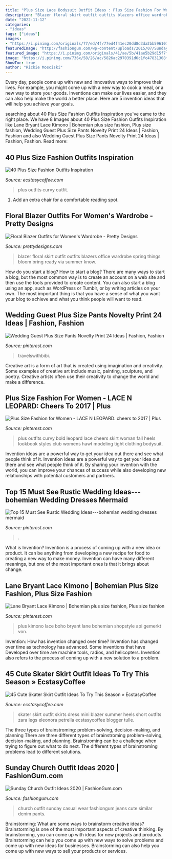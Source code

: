 ```yaml
---
title: "Plus Size Lace Bodysuit Outfit Ideas : Plus Size Fashion For Women"
description: "Blazer floral skirt outfit outfits blazers office wardrobe spring things bloom bring ready via summer know"
date: "2022-11-12"
categories:
- "ideas"
tags: ["ideas"]
images:
- "https://i.pinimg.com/originals/77/ed/4f/77ed4f41ec20dd8d3da2bb596107cbfd.jpg"
featuredImage: "http://fashiongum.com/wp-content/uploads/2015/07/Sunday-Church-Outfit-Ideas-13.jpg"
featured_image: "https://i.pinimg.com/originals/41/ae/5b/41ae5b29d15f7f45db9403cb1f781f2a.jpg"
image: "https://i.pinimg.com/736x/58/26/ac/5826ac2970391d6c1fc47831308fe73d--plus-fashion-fashion-for-women.jpg"
ShowToc: true
author: "Rickie Mosciski"
---
```



Every day, people come up with new and innovative ways to improve their lives. For example, you might come up with a new way to cook a meal, or a new way to store your goods. Inventions can make our lives easier, and they can also help make the world a better place. Here are 5 invention ideas that will help you achieve your goals.

	

		
searching about 40 Plus Size Fashion Outfits Inspiration you've came to the right place. We have 8 Images about 40 Plus Size Fashion Outfits Inspiration like Lane Bryant Lace Kimono | Bohemian plus size fashion, Plus size fashion, Wedding Guest Plus Size Pants Novelty Print 24 Ideas | Fashion, Fashion and also Wedding Guest Plus Size Pants Novelty Print 24 Ideas | Fashion, Fashion. Read more:
		
    
## 40 Plus Size Fashion Outfits Inspiration

<img loading=lazy src="https://www.ecstasycoffee.com/wp-content/uploads/2016/10/Curvy-Women-Fashion-Outfits-52-1.jpg" onerror="this.onerror=null;this.src='https://tse1.mm.bing.net/th?id=OIP.Wa1f_S9Y7NQpKfUh-Dnd2AHaLH&amp;pid=15.1';" alt="40 Plus Size Fashion Outfits Inspiration">

_Source: ecstasycoffee.com_

>plus outfits curvy outfit. 

	

1. Add an extra chair for a comfortable reading spot.

    
## Floral Blazer Outfits For Women&#039;s Wardrobe - Pretty Designs

<img loading=lazy src="http://www.prettydesigns.com/wp-content/uploads/2014/04/Floral-Blazer-Outfit-with-Skirt.jpg" onerror="this.onerror=null;this.src='https://tse2.mm.bing.net/th?id=OIP.GY-53NCCIDo3J7n9ihbB3QHaK3&amp;pid=15.1';" alt="Floral Blazer Outfits for Women&#039;s Wardrobe - Pretty Designs">

_Source: prettydesigns.com_

>blazer floral skirt outfit outfits blazers office wardrobe spring things bloom bring ready via summer know. 

	

How do you start a blog?
How to start a blog? There are many ways to start a blog, but the most common way is to create an account on a web site and then use the tools provided to create content. You can also start a blog using an app, such as WordPress or Tumblr, or by writing articles on your own. The most important thing is that you have a sense of what you want your blog to achieve and what you think people will want to read.

    
## Wedding Guest Plus Size Pants Novelty Print 24 Ideas | Fashion, Fashion

<img loading=lazy src="https://i.pinimg.com/originals/41/ae/5b/41ae5b29d15f7f45db9403cb1f781f2a.jpg" onerror="this.onerror=null;this.src='https://tse1.mm.bing.net/th?id=OIP.BXwmO_oogJLUHzbxevrobwAAAA&amp;pid=15.1';" alt="Wedding Guest Plus Size Pants Novelty Print 24 Ideas | Fashion, Fashion">

_Source: pinterest.com_

>travelswithbibi. 

	

Creative art is a form of art that is created using imagination and creativity. Some examples of creative art include music, painting, sculpture, and poetry. Creative artists often use their creativity to change the world and make a difference.

    
## Plus Size Fashion For Women - LACE N LEOPARD: Cheers To 2017 | Plus

<img loading=lazy src="https://i.pinimg.com/736x/58/26/ac/5826ac2970391d6c1fc47831308fe73d--plus-fashion-fashion-for-women.jpg" onerror="this.onerror=null;this.src='https://tse2.mm.bing.net/th?id=OIP.SIeO4npYB_E1ptCTxKllgQHaH9&amp;pid=15.1';" alt="Plus Size Fashion for Women - LACE N LEOPARD: cheers to 2017 | Plus">

_Source: pinterest.com_

>plus outfits curvy bold leopard lace cheers skirt woman fall heels lookbook styles club womens hawt modeling tight clothing bodysuit. 

	

Invention ideas are a powerful way to get your idea out there and see what people think of it.
Invention ideas are a powerful way to get your idea out there and see what people think of it. By sharing your invention with the world, you can improve your chances of success while also developing new relationships with potential customers and partners.

    
## Top 15 Must See Rustic Wedding Ideas---bohemian Wedding Dresses Mermaid

<img loading=lazy src="https://i.pinimg.com/originals/77/ed/4f/77ed4f41ec20dd8d3da2bb596107cbfd.jpg" onerror="this.onerror=null;this.src='https://tse3.mm.bing.net/th?id=OIP.9dAoyJmkUj7-uDOEXT3CHQHaO0&amp;pid=15.1';" alt="Top 15 Must See Rustic Wedding Ideas---bohemian wedding dresses mermaid">

_Source: pinterest.com_

>. 

	

What is Invention?
Invention is a process of coming up with a new idea or product. It can be anything from developing a new recipe for food to creating a new way to make money. Invention can have many different meanings, but one of the most important ones is that it brings about change.

    
## Lane Bryant Lace Kimono | Bohemian Plus Size Fashion, Plus Size Fashion

<img loading=lazy src="https://i.pinimg.com/736x/54/54/28/5454281022221d341c330fdcc2680be8--lace-kimono-diy-plus-size-clothes.jpg" onerror="this.onerror=null;this.src='https://tse4.mm.bing.net/th?id=OIP.6FMRA7Zt6hDfCVHoJjB0QgHaQ_&amp;pid=15.1';" alt="Lane Bryant Lace Kimono | Bohemian plus size fashion, Plus size fashion">

_Source: pinterest.com_

>plus kimono lace boho bryant lane bohemian shopstyle api gemerkt von. 

	

Invention: How has invention changed over time?
Invention has changed over time as technology has advanced. Some inventions that have Developed over time are machine tools, radios, and helicopters. Invention also refers to the process of coming up with a new solution to a problem.

    
## 45 Cute Skater Skirt Outfit Ideas To Try This Season » EcstasyCoffee

<img loading=lazy src="https://i0.wp.com/www.ecstasycoffee.com/wp-content/uploads/2016/12/Skater-Skirt11.jpg?resize=700,1102" onerror="this.onerror=null;this.src='https://tse3.mm.bing.net/th?id=OIP.F8yX_rGrnwfcxzSQwzJDuQHaLq&amp;pid=15.1';" alt="45 Cute Skater Skirt Outfit Ideas To Try This Season » EcstasyCoffee">

_Source: ecstasycoffee.com_

>skater skirt outfit skirts dress mini blazer summer heels short outfits zara legs eleonora petrella ecstasycoffee blogger tulle. 

	

The three types of brainstroming: problem-solving, decision-making, and planning
There are three different types of brainstroming problem-solving, decision-making, and planning. Brainstroming can be a challenge when trying to figure out what to do next. The different types of brainstroming problems lead to different solutions.

    
## Sunday Church Outfit Ideas 2020 | FashionGum.com

<img loading=lazy src="http://fashiongum.com/wp-content/uploads/2015/07/Sunday-Church-Outfit-Ideas-13.jpg" onerror="this.onerror=null;this.src='https://tse1.mm.bing.net/th?id=OIP.9ViFlj49gs4PUKetGVN0AgHaRw&amp;pid=15.1';" alt="Sunday Church Outfit Ideas 2020 | FashionGum.com">

_Source: fashiongum.com_

>church outfit sunday casual wear fashiongum jeans cute similar denim pants. 

	

Brainstorming: What are some ways to brainstorm creative ideas?
Brainstorming is one of the most important aspects of creative thinking. By brainstorming, you can come up with ideas for new projects and products. Brainstorming can help you come up with new ways to solve problems and come up with new ideas for businesses. Brainstorming can also help you come up with new ways to sell your products or services.

